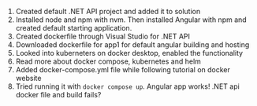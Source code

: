 1. Created default .NET API project and added it to solution
2. Installed node and npm with nvm. Then installed Angular with npm and created default starting application.
3. Created dockerfile through Visual Studio for .NET API
4. Downloaded dockerfile for app1 for default angular building and hosting
5. Looked into kuberneters on docker desktop, enabled the functionality
6. Read more about docker compose, kubernetes and helm
7. Added docker-compose.yml file while following tutorial on docker website
8. Tried running it with `docker compose up`. Angular app works! .NET api docker file and build fails?
